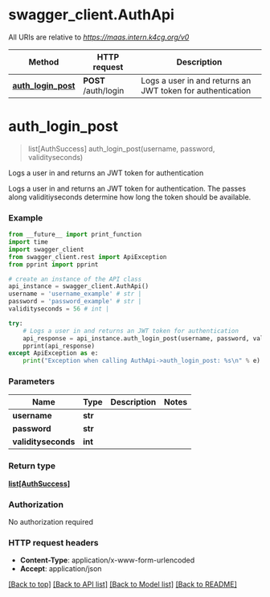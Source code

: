# swagger_client.AuthApi

All URIs are relative to *https://maas.intern.k4cg.org/v0*

Method | HTTP request | Description
------------- | ------------- | -------------
[**auth_login_post**](AuthApi.md#auth_login_post) | **POST** /auth/login | Logs a user in and returns an JWT token for authentication

# **auth_login_post**
> list[AuthSuccess] auth_login_post(username, password, validityseconds)

Logs a user in and returns an JWT token for authentication

Logs a user in and returns an JWT token for authentication. The passes along validitiyseconds determine how long the token should be available.

### Example
```python
from __future__ import print_function
import time
import swagger_client
from swagger_client.rest import ApiException
from pprint import pprint

# create an instance of the API class
api_instance = swagger_client.AuthApi()
username = 'username_example' # str | 
password = 'password_example' # str | 
validityseconds = 56 # int | 

try:
    # Logs a user in and returns an JWT token for authentication
    api_response = api_instance.auth_login_post(username, password, validityseconds)
    pprint(api_response)
except ApiException as e:
    print("Exception when calling AuthApi->auth_login_post: %s\n" % e)
```

### Parameters

Name | Type | Description  | Notes
------------- | ------------- | ------------- | -------------
 **username** | **str**|  | 
 **password** | **str**|  | 
 **validityseconds** | **int**|  | 

### Return type

[**list[AuthSuccess]**](AuthSuccess.md)

### Authorization

No authorization required

### HTTP request headers

 - **Content-Type**: application/x-www-form-urlencoded
 - **Accept**: application/json

[[Back to top]](#) [[Back to API list]](../README.md#documentation-for-api-endpoints) [[Back to Model list]](../README.md#documentation-for-models) [[Back to README]](../README.md)

